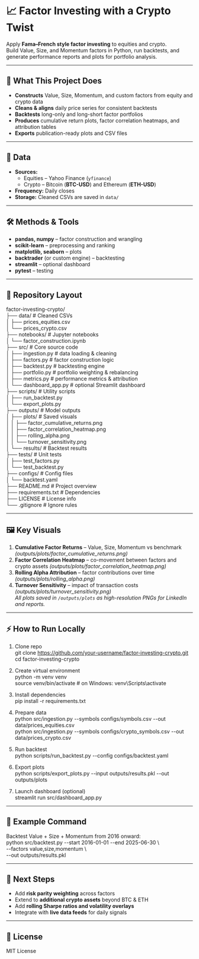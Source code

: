 # 📈 Factor Investing with a Crypto Twist
Apply **Fama–French style factor investing** to equities and crypto.  
Build Value, Size, and Momentum factors in Python, run backtests, and generate performance reports and plots for portfolio analysis.  

---
## 🚀 What This Project Does
* **Constructs** Value, Size, Momentum, and custom factors from equity and crypto data  
* **Cleans & aligns** daily price series for consistent backtests  
* **Backtests** long-only and long-short factor portfolios  
* **Produces** cumulative return plots, factor correlation heatmaps, and attribution tables  
* **Exports** publication-ready plots and CSV files  

---
## 📂 Data
* **Sources:**  
  * Equities – Yahoo Finance (`yfinance`)  
  * Crypto – Bitcoin (**BTC-USD**) and Ethereum (**ETH-USD**)  
* **Frequency:** Daily closes  
* **Storage:** Cleaned CSVs are saved in `data/`  

---
## 🛠 Methods & Tools
* **pandas, numpy** – factor construction and wrangling  
* **scikit-learn** – preprocessing and ranking  
* **matplotlib, seaborn** – plots  
* **backtrader** (or custom engine) – backtesting  
* **streamlit** – optional dashboard  
* **pytest** – testing  

---
## 📁 Repository Layout
factor-investing-crypto/  
├── data/                       # Cleaned CSVs  
│   ├── prices_equities.csv  
│   └── prices_crypto.csv  
├── notebooks/                  # Jupyter notebooks  
│   └── factor_construction.ipynb  
├── src/                        # Core source code  
│   ├── ingestion.py            # data loading & cleaning  
│   ├── factors.py              # factor construction logic  
│   ├── backtest.py             # backtesting engine  
│   ├── portfolio.py            # portfolio weighting & rebalancing  
│   ├── metrics.py              # performance metrics & attribution  
│   └── dashboard_app.py        # optional Streamlit dashboard  
├── scripts/                    # Utility scripts  
│   ├── run_backtest.py  
│   └── export_plots.py  
├── outputs/                    # Model outputs  
│   ├── plots/                  # Saved visuals  
│   │   ├── factor_cumulative_returns.png  
│   │   ├── factor_correlation_heatmap.png  
│   │   ├── rolling_alpha.png  
│   │   └── turnover_sensitivity.png  
│   └── results/                # Backtest results  
├── tests/                      # Unit tests  
│   ├── test_factors.py  
│   └── test_backtest.py  
├── configs/                    # Config files  
│   └── backtest.yaml  
├── README.md                   # Project overview  
├── requirements.txt            # Dependencies  
├── LICENSE                     # License info  
└── .gitignore                  # Ignore rules  

---
## 🖼 Key Visuals
1. **Cumulative Factor Returns** – Value, Size, Momentum vs benchmark *(outputs/plots/factor_cumulative_returns.png)*  
2. **Factor Correlation Heatmap** – co-movement between factors and crypto assets *(outputs/plots/factor_correlation_heatmap.png)*  
3. **Rolling Alpha Attribution** – factor contributions over time *(outputs/plots/rolling_alpha.png)*  
4. **Turnover Sensitivity** – impact of transaction costs *(outputs/plots/turnover_sensitivity.png)*  
*All plots saved in `/outputs/plots` as high-resolution PNGs for LinkedIn and reports.*  

---
## ⚡ How to Run Locally
1. Clone repo  
   git clone https://github.com/your-username/factor-investing-crypto.git  
   cd factor-investing-crypto  

2. Create virtual environment  
   python -m venv venv  
   source venv/bin/activate   # on Windows: venv\Scripts\activate  

3. Install dependencies  
   pip install -r requirements.txt  

4. Prepare data  
   python src/ingestion.py --symbols configs/symbols.csv --out data/prices_equities.csv  
   python src/ingestion.py --symbols configs/crypto_symbols.csv --out data/prices_crypto.csv  

5. Run backtest  
   python scripts/run_backtest.py --config configs/backtest.yaml  

6. Export plots  
   python scripts/export_plots.py --input outputs/results.pkl --out outputs/plots  

7. Launch dashboard (optional)  
   streamlit run src/dashboard_app.py  

---
## 📌 Example Command
Backtest Value + Size + Momentum from 2016 onward:  
   python src/backtest.py --start 2016-01-01 --end 2025-06-30 \  
     --factors value,size,momentum \  
     --out outputs/results.pkl  

---
## 🔮 Next Steps
* Add **risk parity weighting** across factors  
* Extend to **additional crypto assets** beyond BTC & ETH  
* Add **rolling Sharpe ratios and volatility overlays**  
* Integrate with **live data feeds** for daily signals  

---
## 📜 License
MIT License

